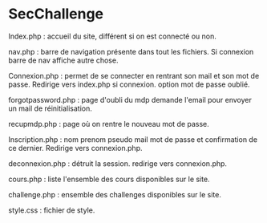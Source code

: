 # SecChallenge

Index.php : accueil du site, différent si on est connecté ou non. 

nav.php : barre de navigation présente dans tout les fichiers. Si connexion barre de nav affiche autre chose. 

Connexion.php : permet de se connecter en rentrant son mail et son mot de passe. Redirige vers index.php si connexion. option mot de passe oublié. 

forgotpassword.php : page d'oubli du mdp demande l'email pour envoyer un mail de réinitialisation. 

recupmdp.php : page où on rentre le nouveau mot de passe.

Inscription.php : nom prenom pseudo mail mot de passe et confirmation de ce dernier. Redirige vers connexion.php. 

deconnexion.php : détruit la session. redirige vers connexion.php. 

cours.php : liste l'ensemble des cours disponibles sur le site. 

challenge.php : ensemble des challenges disponibles sur le site. 

style.css : fichier de style. 



